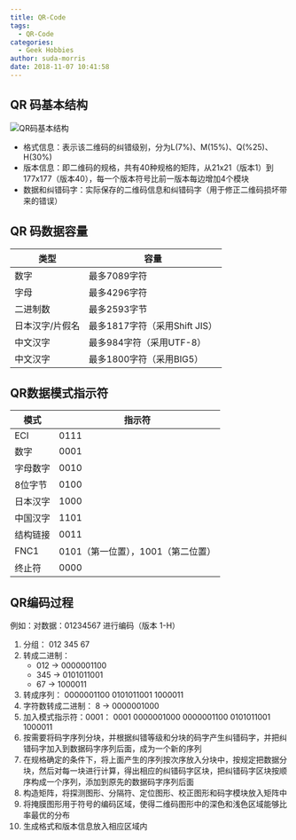 ```yaml
---
title: QR-Code
tags:
  - QR-Code
categories:
  - Geek Hobbies
author: suda-morris
date: 2018-11-07 10:41:58
---
```


## QR 码基本结构

![QR码基本结构](https://s1.ax1x.com/2018/11/07/iTDp0x.png)

* 格式信息：表示该二维码的纠错级别，分为L(7%)、M(15%)、Q(%25)、H(30%)
* 版本信息：即二维码的规格，共有40种规格的矩阵，从21x21（版本1）到177x177（版本40），每一个版本符号比前一版本每边增加4个模块
* 数据和纠错码字：实际保存的二维码信息和纠错码字（用于修正二维码损坏带来的错误）

## QR 码数据容量

| 类型            | 容量                          |
| --------------- | ----------------------------- |
| 数字            | 最多7089字符                  |
| 字母            | 最多4296字符                  |
| 二进制数        | 最多2593字节                  |
| 日本汉字/片假名 | 最多1817字符（采用Shift JIS） |
| 中文汉字        | 最多984字符（采用UTF-8）      |
| 中文汉字        | 最多1800字符（采用BIG5）      |

## QR数据模式指示符

| 模式     | 指示符                             |
| -------- | ---------------------------------- |
| ECI      | 0111                               |
| 数字     | 0001                               |
| 字母数字 | 0010                               |
| 8位字节  | 0100                               |
| 日本汉字 | 1000                               |
| 中国汉字 | 1101                               |
| 结构链接 | 0011                               |
| FNC1     | 0101（第一位置），1001（第二位置） |
| 终止符   | 0000                               |

## QR编码过程

例如：对数据：01234567 进行编码（版本 1-H）

1. 分组： 012 345 67
2. 转成二进制：
   * 012 → 0000001100
   * 345 → 0101011001
   * 67 → 1000011
3. 转成序列： 0000001100 0101011001 1000011
4. 字符数转成二进制： 8 → 0000001000
5. 加入模式指示符：0001： 0001 0000001000 0000001100 0101011001 1000011
6. 按需要将码字序列分块，并根据纠错等级和分块的码字产生纠错码字，并把纠错码字加入到数据码字序列后面，成为一个新的序列
7. 在规格确定的条件下，将上面产生的序列按次序放入分块中，按规定把数据分块，然后对每一块进行计算，得出相应的纠错码字区块，把纠错码字区块按顺序构成一个序列，添加到原先的数据码字序列后面
8. 构造矩阵，将探测图形、分隔符、定位图形、校正图形和码字模块放入矩阵中
9. 将掩膜图形用于符号的编码区域，使得二维码图形中的深色和浅色区域能够比率最优的分布
10. 生成格式和版本信息放入相应区域内


